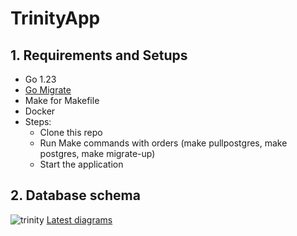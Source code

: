 # TrinityApp

## 1. Requirements and Setups
- Go 1.23
- [Go Migrate](https://github.com/golang-migrate/migrate/tree/master/cmd/migrate)
- Make for Makefile
- Docker
- Steps:
  - Clone this repo
  - Run Make commands with orders (make pullpostgres, make postgres, make migrate-up)
  - Start the application

## 2. Database schema
![trinity](https://github.com/user-attachments/assets/c3dc3aed-3353-4693-ac74-f71c32ca243d)
[Latest diagrams](https://dbdiagram.io/d/trinity-672ecfede9daa85acad8ad46)

